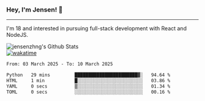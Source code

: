 ### Hey, I'm Jensen! 👋

---

I'm 18 and interested in pursuing full-stack development with React and NodeJS.

![jensenzhng's Github Stats](https://github-readme-stats.vercel.app/api?username=jensenzhng&theme=dark&show_icons=true&count_private=true)
<br />
[![wakatime](https://wakatime.com/badge/user/cbfc263d-3611-4e36-8278-8fad45fe3f62.svg)](https://wakatime.com/@cbfc263d-3611-4e36-8278-8fad45fe3f62)

<!--START_SECTION:waka-->

```txt
From: 03 March 2025 - To: 10 March 2025

Python   29 mins         ███████████████████████▓░   94.64 %
HTML     1 min           █░░░░░░░░░░░░░░░░░░░░░░░░   03.86 %
YAML     0 secs          ▒░░░░░░░░░░░░░░░░░░░░░░░░   01.34 %
TOML     0 secs          ░░░░░░░░░░░░░░░░░░░░░░░░░   00.16 %
```

<!--END_SECTION:waka-->
